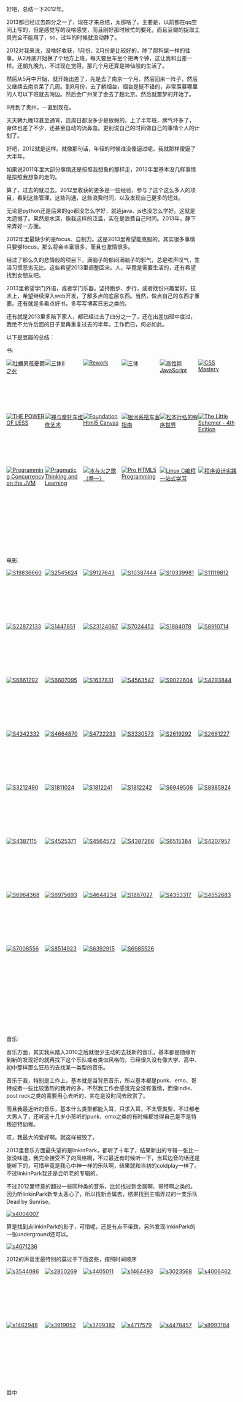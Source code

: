 好吧，总结一下2012年。

2013都已经过去四分之一了，现在才来总结，太那啥了。主要是，以前都在qq空间上写的，但是感觉写的没啥感觉，而且刚好那时候忙的要死，而且豆瓣的捉取工具完全不能用了，so，过年的时候就没动静了。

2012对我来说，没啥好收获，1月份、2月份是比较好的，除了那狗屎一样的往事。从2月底开始换了个地方上班，每天要坐车坐个把两个钟，这让我和出差一样。还朝九晚九，不过现在觉得，那几个月还算是神仙般的生活了。

然后从5月中开始，就开始出差了，先是去了南京一个月，然后回来一阵子，然后又继续去南京呆了几周。到8月份，去了躺烟台，烟台是挺不错的，非常羡慕哪里的人可以下班就去海边。然后会广州呆了会去了趟北京。然后就噩梦的开始了。

9月到了贵州，一直到现在。

天天朝九晚12甚至通宵，连周日都没多少是放假的。上了半年班，脾气坏多了，身体也差了不少，还甚至自动的流鼻血。更别说自己的时间做自己的事情个人的计划了。

好吧，2012就是这样。就像那句话，年轻的时候谁没傻逼过呢，我就那样傻逼了大半年。

如果说2011年里大部分事情还是按照我想象的那样走，2012年里基本没几样事情是按照我想象的走的。

算了，过去的就过去。2012里收获的更多是一些经验，参与了这个这么多人的项目，看到这些管理，这些沟通，这些浪费时间，以及发现自己更多的短处。

无论是python还是后来的go都没怎么学好，就连java、js也没怎么学好。这就是太遗憾了。果然是水深，像我这样的泛滥，实在是浪费自己时间。2013年，静下来弄好一方面。

2012年里最缺少的是focus、自制力。这是2013里希望能克服的。其实很多事情只要够focus，那么将会丰富很多，而且也激情很多。

经过了那么久的悲情般的项目下，满脑子的郁闷满脑子的邪气，总是唉声叹气，生活习惯恶劣无比。这些希望2013里调整回来。人，毕竟是需要生活的，还有希望找到女朋友吧。

2013里希望学门外语，或者学门乐器。坚持跑步、步行，或者找份兴趣爱好。技术上，希望继续深入web开发，了解多点的底层东西。当然，做点自己的东西才重要。还有就是多看点好书，多写写博客日志之类的。

还有就是2013里多陪下家人，都已经过去了四分之一了，还在出差加班中度过，我绝不允许后面的日子里再重复过去的半年。工作而已，何必如此。

以下是豆瓣的总结：

书:

<style type="text/css">
.book_thumbs{
	width : 600px;
}
.book_thumbs div {
    width: 100px;
    height: 140px;
}
.fl{
	float: left;
}
</style>

<div class="book_thumbs" style="height: 500px; ">
	<div class="fl clear">
		<a href="http://book.douban.com/subject/3824761" target="_blank"><img alt="牡蠣男孩憂鬱之死" data-doubanid="3824761" data-rating="4" src="http://img3.douban.com/mpic/s3894684.jpg"></a>
	</div>
	<div class="fl ">
		<a href="http://book.douban.com/subject/3066477" target="_blank"><img alt="三体Ⅱ" data-doubanid="3066477" data-rating="5" src="http://img3.douban.com/mpic/s3078482.jpg"></a>
	</div>
	<div class="fl ">
		<a href="http://book.douban.com/subject/3889178" target="_blank"><img alt="Rework" data-doubanid="3889178" data-rating="5" src="http://img3.douban.com/mpic/s4614545.jpg"></a>
	</div>
	<div class="fl ">
		<a href="http://book.douban.com/subject/2567698" target="_blank"><img alt="三体" data-doubanid="2567698" data-rating="4" src="http://img3.douban.com/mpic/s2865028.jpg"></a>
	</div>
	<div class="fl ">
		<a href="http://book.douban.com/subject/5362856" target="_blank"><img alt="高性能JavaScript" data-doubanid="5362856" data-rating="4" src="http://img3.douban.com/mpic/s4538004.jpg"></a>
	</div>
	<div class="fl ">
		<a href="http://book.douban.com/subject/3887227" target="_blank"><img alt="CSS Mastery" data-doubanid="3887227" data-rating="5" src="http://img5.douban.com/mpic/s6977189.jpg"></a>
	</div>
	<div class="fl ">
		<a href="http://book.douban.com/subject/3608389" target="_blank"><img alt="THE POWER OF LESS" data-doubanid="3608389" data-rating="4" src="http://img3.douban.com/mpic/s4373042.jpg"></a>
	</div>
	<div class="fl ">
		<a href="http://book.douban.com/subject/6811366" target="_blank"><img alt="禅与摩托车维修艺术" data-doubanid="6811366" data-rating="5" src="http://img3.douban.com/mpic/s6927676.jpg"></a>
	</div>
	<div class="fl clear">
		<a href="http://book.douban.com/subject/6127967" target="_blank"><img alt="Foundation Html5 Canvas" data-doubanid="6127967" data-rating="3" src="http://img3.douban.com/mpic/s4722633.jpg"></a>
	</div>
	<div class="fl ">
		<a href="http://book.douban.com/subject/6265745" target="_blank"><img alt="银河系搭车客指南" data-doubanid="6265745" data-rating="4" src="http://img5.douban.com/mpic/s6384969.jpg"></a>
	</div>
	<div class="fl ">
		<a href="http://book.douban.com/subject/6756090" target="_blank"><img alt="松本行弘的程序世界" data-doubanid="6756090" data-rating="4" src="http://img3.douban.com/mpic/s11290956.jpg"></a>
	</div>
	<div class="fl ">
		<a href="http://book.douban.com/subject/1632977" target="_blank"><img alt="The Little Schemer - 4th Edition" data-doubanid="1632977" data-rating="5" src="http://img3.douban.com/mpic/s4567387.jpg"></a>
	</div>
	<div class="fl ">
		<a href="http://book.douban.com/subject/6039359" target="_blank"><img alt="Programming Concurrency on the JVM" data-doubanid="6039359" data-rating="5" src="http://img3.douban.com/mpic/s4723885.jpg"></a>
	</div>
	<div class="fl ">
		<a href="http://book.douban.com/subject/3049085" target="_blank"><img alt="Pragmatic Thinking and Learning" data-doubanid="3049085" data-rating="5" src="http://img5.douban.com/mpic/s3409719.jpg"></a>
	</div>
	<div class="fl ">
		<a href="http://book.douban.com/subject/1336330" target="_blank"><img alt="冰与火之歌（卷一）" data-doubanid="1336330" data-rating="5" src="http://img3.douban.com/mpic/s1358984.jpg"></a>
	</div>
	<div class="fl ">
		<a href="http://book.douban.com/subject/4143106" target="_blank"><img alt="Pro HTML5 Programming" data-doubanid="4143106" data-rating="4" src="http://img3.douban.com/mpic/s4664407.jpg"></a>
	</div>
	<div class="fl">
		<a href="http://book.douban.com/subject/4141733" target="_blank"><img alt="Linux C编程一站式学习" data-doubanid="4141733" data-rating="5" src="http://img3.douban.com/mpic/s4060273.jpg"></a>
	</div>
	<div class="fl clear">
		<a href="http://book.douban.com/subject/1096711" target="_blank"><img alt="程序设计实践" data-doubanid="1096711" data-rating="4" src="http://img3.douban.com/mpic/s25029970.jpg"></a>
	</div>
</div>

电影:

<div class="book_thumbs" style="height: 1200px; ">
	<div class="fl clear">
		<a href="http://movie.douban.com/subject/10574622" target="_blank"><img alt="S19836660" data-doubanid="10574622" data-rating="4" src="http://img3.douban.com/mpic/s19836660.jpg"></a>
	</div>
	<div class="fl ">
		<a href="http://movie.douban.com/subject/1293799" target="_blank"><img alt="S2545624" data-doubanid="1293799" data-rating="3" src="http://img3.douban.com/mpic/s2545624.jpg"></a>
	</div>
	<div class="fl ">
		<a href="http://movie.douban.com/subject/3395373" target="_blank"><img alt="S9127643" data-doubanid="3395373" data-rating="4" src="http://img3.douban.com/mpic/s9127643.jpg"></a>
	</div>
	<div class="fl ">
		<a href="http://movie.douban.com/subject/4914468" target="_blank"><img alt="S10387444" data-doubanid="4914468" data-rating="4" src="http://img3.douban.com/mpic/s10387444.jpg"></a>
	</div>
	<div class="fl ">
		<a href="http://movie.douban.com/subject/6532822" target="_blank"><img alt="S10339981" data-doubanid="6532822" data-rating="2" src="http://img3.douban.com/mpic/s10339981.jpg"></a>
	</div>
	<div class="fl ">
		<a href="http://movie.douban.com/subject/1929463" target="_blank"><img alt="S11119812" data-doubanid="1929463" data-rating="4" src="http://img3.douban.com/mpic/s11119812.jpg"></a>
	</div>
	<div class="fl ">
		<a href="http://movie.douban.com/subject/6890730" target="_blank"><img alt="S22872133" data-doubanid="6890730" data-rating="3" src="http://img3.douban.com/mpic/s22872133.jpg"></a>
	</div>
	<div class="fl ">
		<a href="http://movie.douban.com/subject/1292000" target="_blank"><img alt="S1447851" data-doubanid="1292000" data-rating="4" src="http://img3.douban.com/mpic/s1447851.jpg"></a>
	</div>
	<div class="fl clear">
		<a href="http://movie.douban.com/subject/3001077" target="_blank"><img alt="S23124067" data-doubanid="3001077" data-rating="4" src="http://img3.douban.com/mpic/s23124067.jpg"></a>
	</div>
	<div class="fl ">
		<a href="http://movie.douban.com/subject/6786002" target="_blank"><img alt="S7024452" data-doubanid="6786002" data-rating="5" src="http://img3.douban.com/mpic/s7024452.jpg"></a>
	</div>
	<div class="fl ">
		<a href="http://movie.douban.com/subject/1309046" target="_blank"><img alt="S1884078" data-doubanid="1309046" data-rating="0" src="http://img3.douban.com/mpic/s1884078.jpg"></a>
	</div>
	<div class="fl ">
		<a href="http://movie.douban.com/subject/6558062" target="_blank"><img alt="S8910714" data-doubanid="6558062" data-rating="5" src="http://img3.douban.com/mpic/s8910714.jpg"></a>
	</div>
	<div class="fl ">
		<a href="http://movie.douban.com/subject/4876722" target="_blank"><img alt="S6861292" data-doubanid="4876722" data-rating="5" src="http://img3.douban.com/mpic/s6861292.jpg"></a>
	</div>
	<div class="fl ">
		<a href="http://movie.douban.com/subject/5159370" target="_blank"><img alt="S6607095" data-doubanid="5159370" data-rating="4" src="http://img3.douban.com/mpic/s6607095.jpg"></a>
	</div>
	<div class="fl ">
		<a href="http://movie.douban.com/subject/1766546" target="_blank"><img alt="S1637831" data-doubanid="1766546" data-rating="0" src="http://img3.douban.com/mpic/s1637831.jpg"></a>
	</div>
	<div class="fl ">
		<a href="http://movie.douban.com/subject/4246125" target="_blank"><img alt="S4563547" data-doubanid="4246125" data-rating="3" src="http://img3.douban.com/mpic/s4563547.jpg"></a>
	</div>
	<div class="fl clear">
		<a href="http://movie.douban.com/subject/6080775" target="_blank"><img alt="S9022604" data-doubanid="6080775" data-rating="3" src="http://img3.douban.com/mpic/s9022604.jpg"></a>
	</div>
	<div class="fl ">
		<a href="http://movie.douban.com/subject/3732780" target="_blank"><img alt="S4293844" data-doubanid="3732780" data-rating="0" src="http://img3.douban.com/mpic/s4293844.jpg"></a>
	</div>
	<div class="fl ">
		<a href="http://movie.douban.com/subject/3811353" target="_blank"><img alt="S4342332" data-doubanid="3811353" data-rating="0" src="http://img3.douban.com/mpic/s4342332.jpg"></a>
	</div>
	<div class="fl ">
		<a href="http://movie.douban.com/subject/3016187" target="_blank"><img alt="S4664870" data-doubanid="3016187" data-rating="0" src="http://img3.douban.com/mpic/s4664870.jpg"></a>
	</div>
	<div class="fl ">
		<a href="http://movie.douban.com/subject/4924698" target="_blank"><img alt="S4722233" data-doubanid="4924698" data-rating="4" src="http://img3.douban.com/mpic/s4722233.jpg"></a>
	</div>
	<div class="fl ">
		<a href="http://movie.douban.com/subject/2149806" target="_blank"><img alt="S3330573" data-doubanid="2149806" data-rating="5" src="http://img3.douban.com/mpic/s3330573.jpg"></a>
	</div>
	<div class="fl ">
		<a href="http://movie.douban.com/subject/1578507" target="_blank"><img alt="S2619292" data-doubanid="1578507" data-rating="5" src="http://img3.douban.com/mpic/s2619292.jpg"></a>
	</div>
	<div class="fl ">
		<a href="http://movie.douban.com/subject/1308767" target="_blank"><img alt="S2661227" data-doubanid="1308767" data-rating="4" src="http://img3.douban.com/mpic/s2661227.jpg"></a>
	</div>
	<div class="fl clear">
		<a href="http://movie.douban.com/subject/1304102" target="_blank"><img alt="S3212490" data-doubanid="1304102" data-rating="4" src="http://img3.douban.com/mpic/s3212490.jpg"></a>
	</div>
	<div class="fl ">
		<a href="http://movie.douban.com/subject/1401533" target="_blank"><img alt="S1811024" data-doubanid="1401533" data-rating="4" src="http://img3.douban.com/mpic/s1811024.jpg"></a>
	</div>
	<div class="fl ">
		<a href="http://movie.douban.com/subject/1298525" target="_blank"><img alt="S1812241" data-doubanid="1298525" data-rating="5" src="http://img3.douban.com/mpic/s1812241.jpg"></a>
	</div>
	<div class="fl ">
		<a href="http://movie.douban.com/subject/1292484" target="_blank"><img alt="S1812242" data-doubanid="1292484" data-rating="4" src="http://img3.douban.com/mpic/s1812242.jpg"></a>
	</div>
	<div class="fl ">
		<a href="http://movie.douban.com/subject/4206436" target="_blank"><img alt="S6949506" data-doubanid="4206436" data-rating="5" src="http://img3.douban.com/mpic/s6949506.jpg"></a>
	</div>
	<div class="fl ">
		<a href="http://movie.douban.com/subject/6386345" target="_blank"><img alt="S8985924" data-doubanid="6386345" data-rating="2" src="http://img3.douban.com/mpic/s8985924.jpg"></a>
	</div>
	<div class="fl ">
		<a href="http://movie.douban.com/subject/3205624" target="_blank"><img alt="S4387115" data-doubanid="3205624" data-rating="5" src="http://img3.douban.com/mpic/s4387115.jpg"></a>
	</div>
	<div class="fl ">
		<a href="http://movie.douban.com/subject/5344178" target="_blank"><img alt="S4525371" data-doubanid="5344178" data-rating="5" src="http://img3.douban.com/mpic/s4525371.jpg"></a>
	</div>
	<div class="fl clear">
		<a href="http://movie.douban.com/subject/3731581" target="_blank"><img alt="S4564572" data-doubanid="3731581" data-rating="3" src="http://img3.douban.com/mpic/s4564572.jpg"></a>
	</div>
	<div class="fl ">
		<a href="http://movie.douban.com/subject/3319755" target="_blank"><img alt="S4387266" data-doubanid="3319755" data-rating="5" src="http://img3.douban.com/mpic/s4387266.jpg"></a>
	</div>
	<div class="fl ">
		<a href="http://movie.douban.com/subject/3217169" target="_blank"><img alt="S6515384" data-doubanid="3217169" data-rating="5" src="http://img3.douban.com/mpic/s6515384.jpg"></a>
	</div>
	<div class="fl ">
		<a href="http://movie.douban.com/subject/1858711" target="_blank"><img alt="S4207957" data-doubanid="1858711" data-rating="4" src="http://img3.douban.com/mpic/s4207957.jpg"></a>
	</div>
	<div class="fl ">
		<a href="http://movie.douban.com/subject/4873490" target="_blank"><img alt="S6964368" data-doubanid="4873490" data-rating="4" src="http://img3.douban.com/mpic/s6964368.jpg"></a>
	</div>
	<div class="fl ">
		<a href="http://movie.douban.com/subject/3068206" target="_blank"><img alt="S6975693" data-doubanid="3068206" data-rating="5" src="http://img3.douban.com/mpic/s6975693.jpg"></a>
	</div>
	<div class="fl ">
		<a href="http://movie.douban.com/subject/4059245" target="_blank"><img alt="S4644234" data-doubanid="4059245" data-rating="3" src="http://img3.douban.com/mpic/s4644234.jpg"></a>
	</div>
	<div class="fl ">
		<a href="http://movie.douban.com/subject/1300374" target="_blank"><img alt="S1887027" data-doubanid="1300374" data-rating="5" src="http://img3.douban.com/mpic/s1887027.jpg"></a>
	</div>
	<div class="fl clear">
		<a href="http://movie.douban.com/subject/4709904" target="_blank"><img alt="S4353317" data-doubanid="4709904" data-rating="3" src="http://img3.douban.com/mpic/s4353317.jpg"></a>
	</div>
	<div class="fl ">
		<a href="http://movie.douban.com/subject/3743114" target="_blank"><img alt="S4552683" data-doubanid="3743114" data-rating="5" src="http://img3.douban.com/mpic/s4552683.jpg"></a>
	</div>
	<div class="fl ">
		<a href="http://movie.douban.com/subject/3649049" target="_blank"><img alt="S7008556" data-doubanid="3649049" data-rating="5" src="http://img3.douban.com/mpic/s7008556.jpg"></a>
	</div>
	<div class="fl ">
		<a href="http://movie.douban.com/subject/4767216" target="_blank"><img alt="S8514923" data-doubanid="4767216" data-rating="2" src="http://img3.douban.com/mpic/s8514923.jpg"></a>
	</div>
	<div class="fl ">
		<a href="http://movie.douban.com/subject/1972729" target="_blank"><img alt="S6392915" data-doubanid="1972729" data-rating="4" src="http://img3.douban.com/mpic/s6392915.jpg"></a>
	</div>
	<div class="fl clear">
		<a href="http://movie.douban.com/subject/4920528" target="_blank"><img alt="S6985526" data-doubanid="4920528" data-rating="5" src="http://img3.douban.com/mpic/s6985526.jpg"></a>
	</div>
</div>

音乐:

音乐方面，其实我从踏入2010之后就很少主动的去找新的音乐，基本都是随缘听到新的发现好的就再找下这个乐队或者类似风格的，已经很久没有像大学、高中、初中那样那么狂热的去找某一类型的音乐。

音乐于我，特别是工作上，基本就是当背景音乐，所以基本都是punk、emo、哥特或者一些比较激烈的我听的多，不然我工作会感觉完全没有激情，而像indie、post rock之类的需要用心去听的，实在是没时间去欣赏了。

而且我最近听的音乐，基本什么类型都能入耳，只求入耳，不太管类型，不过都老大男人了，还听这十几岁小孩听的punk、emo之类的有时候都觉得自己是不是特叛逆特幼稚。

哎，我最大的爱好啊。就这样被毁了。

2013里音乐方面最失望的是linkinPark，都听了十年了，结果新出的专辑一张比一张没味道，我完全接受不了的风格啊，不过最近有时候听一下，当耳边音的话还是能听下的，可惜毕竟是我心中神一样的乐队啊，结果就和当初的coldplay一样了。不过linkinPark我还是会听老的专辑的。

不过2012里特意的翻过一些同种类的音乐，比如找过新金属啊、哥特啊之类的。因为听linkinPark新专太恶心了，所以找新金属去，结果找到主唱弄过的一支乐队Dead by Sunrise。

<a href="http://music.douban.com/subject/4006671/" target="_blank"><img alt="s4004007" data-doubanid="4006671" data-rating="5" src="http://img3.douban.com/lpic/s4004007.jpg"></a>

算是找到点linkinPark的影子，可惜呢，还是有点不带劲。另外发现linkinPark的一张underground还可以。

<a href="http://music.douban.com/subject/4159506/" target="_blank"><img alt="s4071236" data-doubanid="4159506" data-rating="5" src="http://img3.douban.com/lpic/s4071236.jpg"></a>

2012的声音里最特别的莫过于下面这些，按照时间顺序

<div class="book_thumbs" style="height: 300px; ">
	<div class="fl clear">
		<a href="http://music.douban.com/subject/3419185/" target="_blank"><img alt="s3544086" data-doubanid="3419185" data-rating="4" src="http://img3.douban.com/lpic/s3544086.jpg"></a>
	</div>
	<div class="fl ">
		<a href="http://music.douban.com/subject/2379342/" target="_blank"><img alt="s2850269" data-doubanid="2379342" data-rating="5" src="http://img3.douban.com/lpic/s2850269.jpg"></a>
	</div>
	<div class="fl ">
		<a href="http://music.douban.com/subject/4903068/" target="_blank"><img alt="s4405011" data-doubanid="4903068" data-rating="5" src="http://img3.douban.com/lpic/s4405011.jpg"></a>
	</div>
	<div class="fl ">
		<a href="http://music.douban.com/subject/1452565/" target="_blank"><img alt="s1464493" data-doubanid="1452565" data-rating="5" src="http://img3.douban.com/lpic/s1464493.jpg"></a>
	</div>
	<div class="fl ">
		<a href="http://music.douban.com/subject/1439969/" target="_blank"><img alt="s3023568" data-doubanid="1439969" data-rating="5" src="http://img3.douban.com/lpic/s3023568.jpg"></a>
	</div>
	<div class="fl ">
		<a href="http://music.douban.com/subject/4160542/" target="_blank"><img alt="s4006462" data-doubanid="4160542" data-rating="5" src="http://img3.douban.com/lpic/s4006462.jpg"></a>
	</div>
	<div class="fl ">
		<a href="http://music.douban.com/subject/1449828/" target="_blank"><img alt="s1462948" data-doubanid="1449828" data-rating="5" src="http://img3.douban.com/lpic/s1462948.jpg"></a>
	</div>
	<div class="fl ">
		<a href="http://music.douban.com/subject/3905695/" target="_blank"><img alt="s3919052" data-doubanid="3905695" data-rating="5" src="http://img3.douban.com/lpic/s3919052.jpg"></a>
	</div>
	<div class="fl ">
		<a href="http://music.douban.com/subject/3223908/" target="_blank"><img alt="s3709382" data-doubanid="3223908" data-rating="5" src="http://img3.douban.com/lpic/s3709382.jpg"></a>
	</div>
	<div class="fl ">
		<a href="http://music.douban.com/subject/1578542/" target="_blank"><img alt="s4717579" data-doubanid="1578542" data-rating="5" src="http://img3.douban.com/lpic/s4717579.jpg"></a>
	</div>
	<div class="fl ">
		<a href="http://music.douban.com/subject/5282735/" target="_blank"><img alt="s4478457" data-doubanid="5282735" data-rating="5" src="http://img3.douban.com/lpic/s4478457.jpg"></a>
	</div>
	<div class="fl ">
		<a href="http://music.douban.com/subject/10566206/" target="_blank"><img alt="s8993184" data-doubanid="10566206" data-rating="5" src="http://img3.douban.com/lpic/s8993184.jpg"></a>
	</div>
</div>

其中

